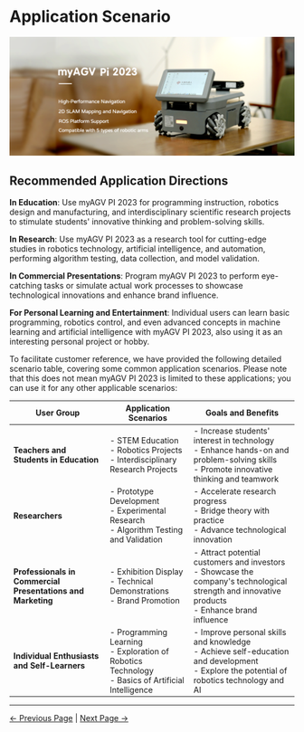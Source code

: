 # Application Scenario

<img src="../resources/1-ProductIntroduction/README/PI-main.png" width="800" height="auto" />

## Recommended Application Directions

**In Education**: Use myAGV PI 2023 for programming instruction, robotics design and manufacturing, and interdisciplinary scientific research projects to stimulate students' innovative thinking and problem-solving skills.

**In Research**: Use myAGV PI 2023 as a research tool for cutting-edge studies in robotics technology, artificial intelligence, and automation, performing algorithm testing, data collection, and model validation.

**In Commercial Presentations**: Program myAGV PI 2023 to perform eye-catching tasks or simulate actual work processes to showcase technological innovations and enhance brand influence.

**For Personal Learning and Entertainment**: Individual users can learn basic programming, robotics control, and even advanced concepts in machine learning and artificial intelligence with myAGV PI 2023, also using it as an interesting personal project or hobby.

To facilitate customer reference, we have provided the following detailed scenario table, covering some common application scenarios. Please note that this does not mean myAGV PI 2023 is limited to these applications; you can use it for any other applicable scenarios:

| User Group | Application Scenarios | Goals and Benefits |
|------------|-----------------------|--------------------|
| **Teachers and Students in Education** | - STEM Education<br>- Robotics Projects<br>- Interdisciplinary Research Projects | - Increase students' interest in technology<br>- Enhance hands-on and problem-solving skills<br>- Promote innovative thinking and teamwork |
| **Researchers** | - Prototype Development<br>- Experimental Research<br>- Algorithm Testing and Validation | - Accelerate research progress<br>- Bridge theory with practice<br>- Advance technological innovation |
| **Professionals in Commercial Presentations and Marketing** | - Exhibition Display<br>- Technical Demonstrations<br>- Brand Promotion | - Attract potential customers and investors<br>- Showcase the company's technological strength and innovative products<br>- Enhance brand influence |
| **Individual Enthusiasts and Self-Learners** | - Programming Learning<br>- Exploration of Robotics Technology<br>- Basics of Artificial Intelligence | - Improve personal skills and knowledge<br>- Achieve self-education and development<br>- Explore the potential of robotics technology and AI |

---

 [← Previous Page](README.md#chapter-summary) | [Next Page →](1.4-AccessoriesTools/1.4-AccessoriesTools.md)